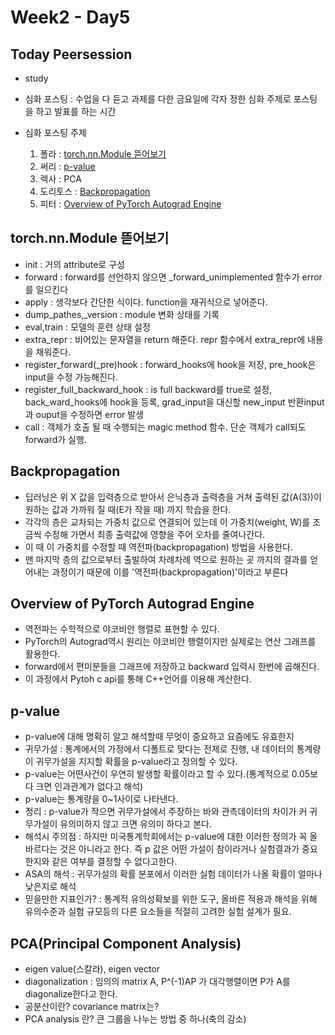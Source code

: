 # Week2 - Day5

## Today Peersession

- study 
- 심화 포스팅 : 수업을 다 듣고 과제를 다한 금요일에 각자 정한 심화 주제로 포스팅을 하고 발표를 하는 시간

- 심화 포스팅 주제
    1. 폴라 : [torch.nn.Module 뜯어보기](https://cow-coding.github.io/posts/module/)
    2. 써리 : [p-value](https://westshine-data-analysis.tistory.com/133)
    3. 렉사 : PCA
    4. 도리토스 : [Backpropagation](https://blog.naver.com/axe_knife/222633639093)
    5. 피터 : [Overview of PyTorch Autograd Engine](https://github.com/Do-Not-12/peer-session/blob/main/peer%20meeting/Week%2002/PyTorch%20Autograd.ipynb)
    

## torch.nn.Module 뜯어보기
- init : 거의 attribute로 구성
- forward : forward를 선언하지 않으면 _forward_unimplemented 함수가 error를 일으킨다
- apply : 생각보다 간단한 식이다. function을 재귀식으로 넣어준다.
- dump_pathes,_version : module 변화 상태를 기록
- eval,train : 모델의 훈련 상태 설정
- extra_repr : 비어있는 문자열을 return 해준다. repr 함수에서 extra_repr에 내용을 채워준다.
- register_forward(_pre)hook : forward_hooks에 hook을 저장, pre_hook은 input을 수정 가능해진다.
- register_full_backward_hook :  is full backward를 true로 설정, back_ward_hooks에 hook을 등록, grad_input을 대신할 new_input 반환input과 ouput을 수정하면 error 발생
- call : 객체가 호출 될 때 수행되는 magic method 함수. 단순 객체가 call되도 forward가 실행. 

## Backpropagation
- 딥러닝은 위 X 값을 입력층으로 받아서 은닉층과 출력층을 거쳐 출력된 값(A(3))이 원하는 값과 가까워 질 때(E가 작을 때) 까지 학습을 한다.
- 각각의 층은 교차되는 가중치 값으로 연결되어 있는데 이 가중치(weight, W)를 조금씩 수정해 가면서 최종 출력값에 영향을 주어 오차를 줄여나간다. 
- 이 때 이 가중치를 수정할 때 역전파(backpropagation) 방법을 사용한다.
- 맨 마지막 층의 값으로부터 출발하여 차례차례 역으로 원하는 곳 까지의 결과를 얻어내는 과정이기 때문에 이를 '역전파(backpropagation)'이라고 부른다

## Overview of PyTorch Autograd Engine
- 역전파는 수학적으로 야코비안 행렬로 표현할 수 있다.
- PyTorch의 Autograd역시 원리는 야코비안 행렬이지만 실제로는 연산 그래프를 활용한다.
- forward에서 편미분들을 그래프에 저장하고 backward 입력시 한번에 곱해진다.
- 이 과정에서 Pytoh c api를 통해 C++언어를 이용해 계산한다.

## p-value
- p-value에 대해 명확히 알고 해석할때 무엇이 중요하고 요즘에도 유효한지
- 귀무가설 : 통계에서의 가정에서 디폴트로 맞다는 전제로 진행, 내 데이터의 통계량이 귀무가설을 지지할 확률을 p-value라고 정의할 수 있다.
- p-value는 어떤사건이 우연히 발생할 확률이라고 할 수 있다.(통계적으로 0.05보다 크면 인과관계가 없다고 해석)
- p-value는 통계량을 0~1사이로 나타낸다.
- 정리 : p-value가 작으면 귀무가설에서 주장하는 바와 관측데이터의 차이가 커 귀무가설이 유의미하지 않고 크면 유의미 하다고 본다.
- 해석시 주의점 : 하지만 미국통계학회에서는 p-value에 대한 이러한 정의가 꼭 올바르다는 것은 아니라고 한다. 즉 p 값은 어떤 가설이 참이라거나 실험결과가 중요한지와 같은 여부를 결정할 수 없다고한다. 
- ASA의 해석 : 귀무가설의 확률 분포에서 이러한 실험 데이터가 나올 확률이 얼마나 낮은지로 해석
- 믿을만한 지표인가? : 통계적 유의성확보를 위한 도구, 올바른 적용과 해석을 위해 유의수준과 실험 규모등의 다른 요소들을 적절히 고려한 실험 설계가 필요. 

## PCA(Principal Component Analysis)
- eigen value(스칼라), eigen vector
- diagonalization : 임의의 matrix A, P^(-1)AP 가 대각행렬이면 P가 A를 diagonalize한다고 한다.
- 공분산이란? covariance matrix는?
- PCA analysis 란? 큰 그룹을 나누는 방법 중 하나(축의 감소)